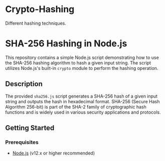 # Crypto-Hashing
 Different hashing techniques.

# SHA-256 Hashing in Node.js

This repository contains a simple Node.js script demonstrating how to use the SHA-256 hashing algorithm to hash a given input string. The script utilizes Node.js's built-in `crypto` module to perform the hashing operation.

## Description

The provided `sha256.js` script generates a SHA-256 hash of a given input string and outputs the hash in hexadecimal format. SHA-256 (Secure Hash Algorithm 256-bit) is part of the SHA-2 family of cryptographic hash functions and is widely used in various security applications and protocols.

## Getting Started

### Prerequisites

- [Node.js](https://nodejs.org/) (v12.x or higher recommended)
